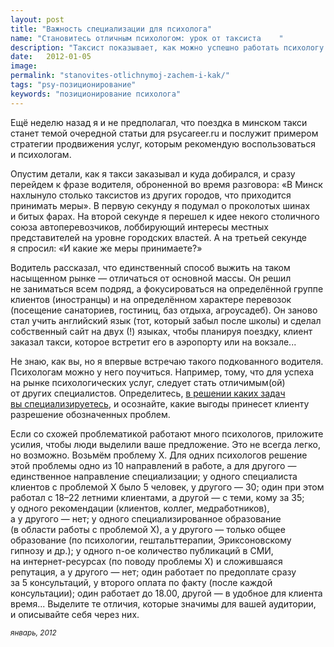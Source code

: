 ```yaml
---
layout: post
title: "Важность специализации для психолога"
name: "Становитесь отличным психологом: урок от таксиста	"
description: "Таксист показывает, как можно успешно работать психологу на высококонкурентном рынке"
date:   2012-01-05			 
image:
permalink: "stanovites-otlichnymoj-zachem-i-kak/"
tags: "psy-позиционирование"
keywords: "позиционирование психолога"
---
```


<p>Ещё неделю назад я&nbsp;и&nbsp;не&nbsp;предполагал, что поездка в&nbsp;минском такси станет темой очередной статьи для psycareer.ru и&nbsp;послужит примером стратегии продвижения услуг, которым рекомендую воспользоваться и&nbsp;психологам.</p>
<p>Опустим детали, как я&nbsp;такси заказывал и&nbsp;куда добирался, и&nbsp;сразу перейдем к&nbsp;фразе водителя, оброненной во&nbsp;время разговора: «В&nbsp;Минск нахлынуло столько таксистов из&nbsp;других городов, что приходится принимать меры». В&nbsp;первую секунду я&nbsp;подумал о&nbsp;проколотых шинах и&nbsp;битых фарах. На&nbsp;второй секунде я&nbsp;перешел к&nbsp;идее некого столичного союза автоперевозчиков, лоббирующий интересы местных представителей на&nbsp;уровне городских властей. А&nbsp;на&nbsp;третьей секунде я&nbsp;спросил: «И&nbsp;какие&nbsp;же меры принимаете?»</p>
<p>Водитель рассказал, что единственный способ выжить на&nbsp;таком насыщенном рынке&nbsp;— отличаться от&nbsp;основной массы. Он&nbsp;решил не&nbsp;заниматься всем подряд, а&nbsp;фокусироваться на&nbsp;определённой группе клиентов (иностранцы) и&nbsp;на&nbsp;определённом характере перевозок (посещение санаториев, гостиниц, баз отдыха, агроусадеб). Он&nbsp;заново стал учить английский язык (тот, который забыл после школы) и&nbsp;сделал собственный сайт на&nbsp;двух (!) языках, чтобы планируя поездку, клиент заказал такси, которое встретит его в&nbsp;аэропорту или на&nbsp;вокзале...</p>
<p>Не&nbsp;знаю, как&nbsp;вы, но&nbsp;я&nbsp;впервые встречаю такого подкованного водителя. Психологам можно у&nbsp;него поучиться. Например, тому, что для успеха на&nbsp;рынке психологических услуг, следует стать отличимым(ой) от&nbsp;других специалистов. Определитесь, <a href="/sfery-specializacii-psixologa/">в&nbsp;решении каких задач вы&nbsp;специализируетесь</a>, и&nbsp;осознайте, какие выгоды принесет клиенту разрешение обозначенных проблем.</p>
<p>Если со&nbsp;схожей проблематикой работают много психологов, приложите усилия, чтобы люди выделили ваше предложение. Это не&nbsp;всегда легко, но&nbsp;возможно. Возьмём проблему Х.&nbsp;Для одних психологов решение этой проблемы одно из&nbsp;10&nbsp;направлений в&nbsp;работе, а&nbsp;для другого&nbsp;— единственное направление специализации; у&nbsp;одного специалиста клиентов с&nbsp;проблемой&nbsp;Х было 5&nbsp;человек, у&nbsp;другого&nbsp;— 30; один при этом работал с&nbsp;<nobr>18–22</nobr> летними клиентами, а&nbsp;другой&nbsp;— с&nbsp;теми, кому за&nbsp;35; у&nbsp;одного рекомендации (клиентов, коллег, медработников), а&nbsp;у&nbsp;другого&nbsp;— нет; у&nbsp;одного специализированное образование (в&nbsp;области работы с&nbsp;проблемой&nbsp;Х), а&nbsp;у&nbsp;другого&nbsp;— только общее образование (по&nbsp;психологии, гештальттерапии, Эриксоновскому гипнозу и&nbsp;др.); у&nbsp;одного n-ое количество публикаций в&nbsp;СМИ, на&nbsp;интернет-ресурсах (по&nbsp;поводу проблемы&nbsp;Х) и&nbsp;сложившаяся репутация, а&nbsp;у&nbsp;другого&nbsp;— нет; один работает по&nbsp;предоплате сразу за&nbsp;5&nbsp;консультаций, у&nbsp;второго оплата по&nbsp;факту (после каждой консультации); один работает до&nbsp;18.00, другой&nbsp;— в&nbsp;удобное для клиента время... Выделите те&nbsp;отличия, которые значимы для вашей аудитории, и&nbsp;описывайте себя через них.</p>

<p><sub><em>январь, 2012</em></sub></p>
